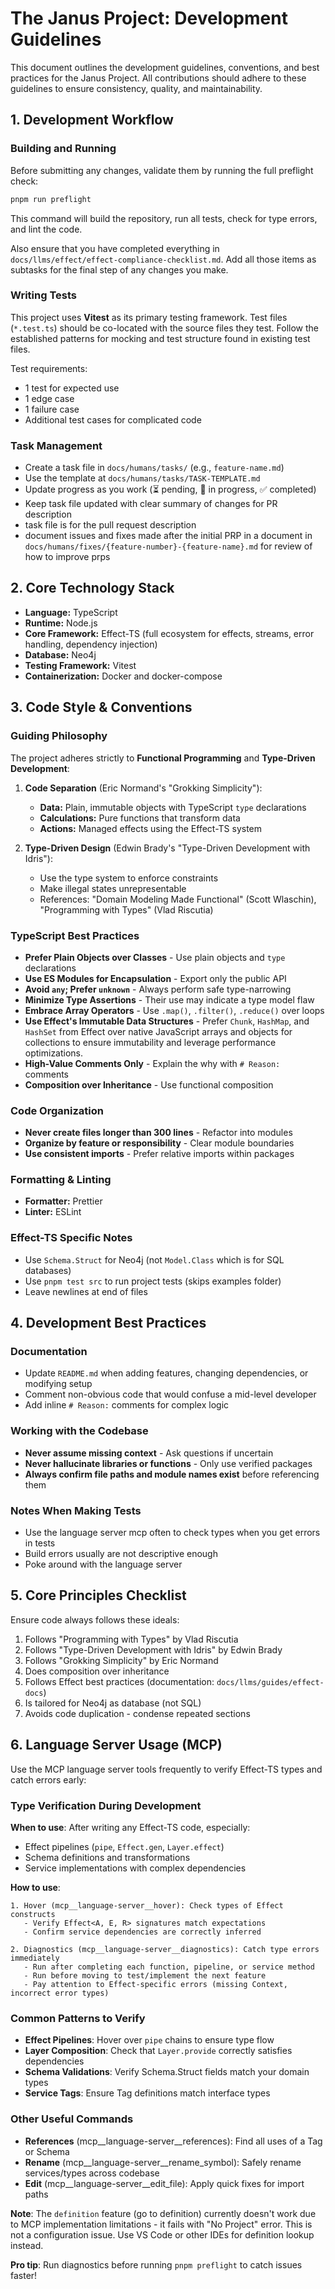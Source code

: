 # The Janus Project: Development Guidelines

This document outlines the development guidelines, conventions, and best practices for the Janus Project. All contributions should adhere to these guidelines to ensure consistency, quality, and maintainability.

## 1. Development Workflow

### Building and Running

Before submitting any changes, validate them by running the full preflight check:

```bash
pnpm run preflight
```

This command will build the repository, run all tests, check for type errors, and lint the code.

Also ensure that you have completed everything in `docs/llms/effect/effect-compliance-checklist.md`. Add all those items as subtasks for the final step of any changes you make.

### Writing Tests

This project uses **Vitest** as its primary testing framework. Test files (`*.test.ts`) should be co-located with the source files they test. Follow the established patterns for mocking and test structure found in existing test files.

Test requirements:
- 1 test for expected use
- 1 edge case
- 1 failure case
- Additional test cases for complicated code

### Task Management

- Create a task file in `docs/humans/tasks/` (e.g., `feature-name.md`)
- Use the template at `docs/humans/tasks/TASK-TEMPLATE.md`
- Update progress as you work (⏳ pending, 🔄 in progress, ✅ completed)
- Keep task file updated with clear summary of changes for PR description
- task file is for the pull request description
- document issues and fixes made after the initial PRP in a document in `docs/humans/fixes/{feature-number}-{feature-name}.md` for review of how to improve prps

## 2. Core Technology Stack

- **Language:** TypeScript
- **Runtime:** Node.js
- **Core Framework:** Effect-TS (full ecosystem for effects, streams, error handling, dependency injection)
- **Database:** Neo4j
- **Testing Framework:** Vitest
- **Containerization:** Docker and docker-compose

## 3. Code Style & Conventions

### Guiding Philosophy

The project adheres strictly to **Functional Programming** and **Type-Driven Development**:

1. **Code Separation** (Eric Normand's "Grokking Simplicity"):
   - **Data:** Plain, immutable objects with TypeScript `type` declarations
   - **Calculations:** Pure functions that transform data
   - **Actions:** Managed effects using the Effect-TS system

2. **Type-Driven Design** (Edwin Brady's "Type-Driven Development with Idris"):
   - Use the type system to enforce constraints
   - Make illegal states unrepresentable
   - References: "Domain Modeling Made Functional" (Scott Wlaschin), "Programming with Types" (Vlad Riscutia)

### TypeScript Best Practices

- **Prefer Plain Objects over Classes** - Use plain objects and `type` declarations
- **Use ES Modules for Encapsulation** - Export only the public API
- **Avoid `any`; Prefer `unknown`** - Always perform safe type-narrowing
- **Minimize Type Assertions** - Their use may indicate a type model flaw
- **Embrace Array Operators** - Use `.map()`, `.filter()`, `.reduce()` over loops
- **Use Effect's Immutable Data Structures** - Prefer `Chunk`, `HashMap`, and `HashSet` from Effect over native JavaScript arrays and objects for collections to ensure immutability and leverage performance optimizations.
- **High-Value Comments Only** - Explain the why with `# Reason:` comments
- **Composition over Inheritance** - Use functional composition

### Code Organization

- **Never create files longer than 300 lines** - Refactor into modules
- **Organize by feature or responsibility** - Clear module boundaries
- **Use consistent imports** - Prefer relative imports within packages

### Formatting & Linting

- **Formatter:** Prettier
- **Linter:** ESLint

### Effect-TS Specific Notes

- Use `Schema.Struct` for Neo4j (not `Model.Class` which is for SQL databases)
- Use `pnpm test src` to run project tests (skips examples folder)
- Leave newlines at end of files

## 4. Development Best Practices

### Documentation

- Update `README.md` when adding features, changing dependencies, or modifying setup
- Comment non-obvious code that would confuse a mid-level developer
- Add inline `# Reason:` comments for complex logic

### Working with the Codebase

- **Never assume missing context** - Ask questions if uncertain
- **Never hallucinate libraries or functions** - Only use verified packages
- **Always confirm file paths and module names exist** before referencing them

### Notes When Making Tests

- Use the language server mcp often to check types when you get errors in tests
- Build errors usually are not descriptive enough
- Poke around with the language server

## 5. Core Principles Checklist

Ensure code always follows these ideals:

1. Follows "Programming with Types" by Vlad Riscutia
2. Follows "Type-Driven Development with Idris" by Edwin Brady
3. Follows "Grokking Simplicity" by Eric Normand
4. Does composition over inheritance
5. Follows Effect best practices (documentation: `docs/llms/guides/effect-docs`)
6. Is tailored for Neo4j as database (not SQL)
7. Avoids code duplication - condense repeated sections

## 6. Language Server Usage (MCP)

Use the MCP language server tools frequently to verify Effect-TS types and catch errors early:

### Type Verification During Development

**When to use**: After writing any Effect-TS code, especially:
- Effect pipelines (`pipe`, `Effect.gen`, `Layer.effect`)
- Schema definitions and transformations
- Service implementations with complex dependencies

**How to use**:
```
1. Hover (mcp__language-server__hover): Check types of Effect constructs
   - Verify Effect<A, E, R> signatures match expectations
   - Confirm service dependencies are correctly inferred
   
2. Diagnostics (mcp__language-server__diagnostics): Catch type errors immediately
   - Run after completing each function, pipeline, or service method
   - Run before moving to test/implement the next feature
   - Pay attention to Effect-specific errors (missing Context, incorrect error types)
```

### Common Patterns to Verify

- **Effect Pipelines**: Hover over `pipe` chains to ensure type flow
- **Layer Composition**: Check that `Layer.provide` correctly satisfies dependencies
- **Schema Validations**: Verify Schema.Struct fields match your domain types
- **Service Tags**: Ensure Tag definitions match interface types

### Other Useful Commands

- **References** (mcp__language-server__references): Find all uses of a Tag or Schema
- **Rename** (mcp__language-server__rename_symbol): Safely rename services/types across codebase
- **Edit** (mcp__language-server__edit_file): Apply quick fixes for import paths

**Note**: The `definition` feature (go to definition) currently doesn't work due to MCP implementation limitations - it fails with "No Project" error. This is not a configuration issue. Use VS Code or other IDEs for definition lookup instead.

**Pro tip**: Run diagnostics before running `pnpm preflight` to catch issues faster!
